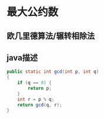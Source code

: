 最大公约数
=======
欧几里德算法/辗转相除法
-------
java描述
----
```java
public static int gcd(int p, int q)
{
    if (q == 0) {
        return p;
    }
    int r = p % q;
    return gcd(q, r);
}
```
